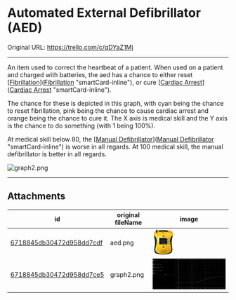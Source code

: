 # Automated External Defibrillator (AED)

Original URL: https://trello.com/c/qDYaZ1Mj

---

An item used to correct the heartbeat of a patient. When used on a patient and charged with batteries, the aed has a chance to either reset [[Fibrillation](../Heart/Fibrillation.md)]([Fibrillation](../Heart/Fibrillation.md) "smartCard-inline"), or cure [[Cardiac Arrest](../Heart/Cardiac%20Arrest.md)]([Cardiac Arrest](../Heart/Cardiac%20Arrest.md) "smartCard-inline").

The chance for these is depicted in this graph, with cyan being the chance to reset fibrillation, pink being the chance to cause cardiac arrest and orange being the chance to cure it. The X axis is medical skill and the Y axis is the chance to do something (with 1 being 100%).

At medical skill below 80, the [[Manual Defibrillator](Manual%20Defibrillator.md)]([Manual Defibrillator](Manual%20Defibrillator.md) "smartCard-inline") is worse in all regards. At 100 medical skill, the manual defibrillator is better in all regards.

![graph2.png](https://trello.com/1/cards/632d78ad42b6010054970665/attachments/632d78f61f079304ee30e414/download/graph2.png)

---

## Attachments

id | original fileName | image
---|---|---
[6718845db30472d958dd7cdf](./Automated%20External%20Defibrillator%20(AED)%20-%20Attachments/6718845db30472d958dd7cdf.png) | aed.png | ![aed.png\|200](./Automated%20External%20Defibrillator%20(AED)%20-%20Attachments/6718845db30472d958dd7cdf.png)
[6718845db30472d958dd7ce5](./Automated%20External%20Defibrillator%20(AED)%20-%20Attachments/6718845db30472d958dd7ce5.png) | graph2.png | ![graph2.png\|200](./Automated%20External%20Defibrillator%20(AED)%20-%20Attachments/6718845db30472d958dd7ce5.png)